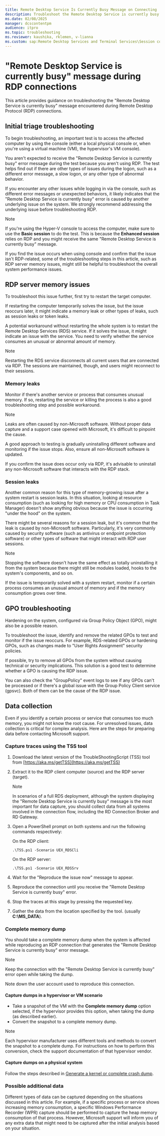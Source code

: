 ```yaml
---
title: Remote Desktop Service Is Currently Busy Message on Connecting
description: Troubleshoot the Remote Desktop Service is currently busy error when users start a remote desktop connection.
ms.date: 02/08/2025
manager: dcscontentpm
audience: itpro
ms.topic: troubleshooting
ms.reviewer: kaushika, rklemen, v-lianna
ms.custom: sap:Remote Desktop Services and Terminal Services\Session connectivity, csstroubleshoot
---
```


# "Remote Desktop Service is currently busy" message during RDP connections

This article provides guidance on troubleshooting the "Remote Desktop Service is currently busy" message encountered during Remote Desktop Protocol (RDP) connections.

## Initial triage troubleshooting

To begin troubleshooting, an important test is to access the affected computer by using the console (either a local physical console or, when you're using a virtual machine (VM), the hypervisor's VM console).

You aren't expected to receive the "Remote Desktop Service is currently busy" error message during the test because you aren't using RDP. The test helps find out if there are other types of issues during the logon, such as a different error message, a slow logon, or any other type of abnormal behavior.

If you encounter any other issues while logging in via the console, such as different error messages or unexpected behaviors, it likely indicates that the "Remote Desktop Service is currently busy" error is caused by another underlying issue on the system. We strongly recommend addressing the underlying issue before troubleshooting RDP.

> [!NOTE]
> If you're using the Hyper-V console to access the computer, make sure to use the **Basic session** to do the test. This is because the **Enhanced session** relies on RDP and you might receive the same "Remote Desktop Service is currently busy" message.
>
> If you find the issue occurs when using console and confirm that the issue isn't RDP-related, some of the troubleshooting steps in this article, such as RDP server memory issues, might still be helpful to troubleshoot the overall system performance issues.

## RDP server memory issues

To troubleshoot this issue further, first try to restart the target computer.

If restarting the computer temporarily solves the issue, but the issue reoccurs later, it might indicate a memory leak or other types of leaks, such as session leaks or token leaks.

A potential workaround without restarting the whole system is to restart the Remote Desktop Services (RDS) service. If it solves the issue, it might indicate an issue with the service. You need to verify whether the service consumes an unusual or abnormal amount of memory.

> [!NOTE]
> Restarting the RDS service disconnects all current users that are connected via RDP. The sessions are maintained, though, and users might reconnect to their sessions.

### Memory leaks

Monitor if there's another service or process that consumes unusual memory. If so, restarting the service or killing the process is also a good troubleshooting step and possible workaround.

> [!NOTE]
> Leaks are often caused by non-Microsoft software. Without proper data capture and a support case opened with Microsoft, it's difficult to pinpoint the cause.
>
> A good approach to testing is gradually uninstalling different software and monitoring if the issue stops. Also, ensure all non-Microsoft software is updated.
>
> If you confirm the issue does occur only via RDP, it's advisable to uninstall any non-Microsoft software that interacts with the RDP stack.

### Session leaks

Another common reason for this type of memory-growing issue after a system restart is session leaks. In this situation, looking at resource consumption (such as looking for high memory or CPU consumption in Task Manager) doesn't show anything obvious because the issue is occurring "under the hood" on the system.

There might be several reasons for a session leak, but it's common that the leak is caused by non-Microsoft software. Particularly, it's very commonly caused by security software (such as antivirus or endpoint protection software) or other types of software that might interact with RDP user sessions.

> [!NOTE]
> Stopping the software doesn't have the same effect as totally uninstalling it from the system because there might still be modules loaded, hooks to the system's components, and so on.

If the issue is temporarily solved with a system restart, monitor if a certain process consumes an unusual amount of memory and if the memory consumption grows over time.

## GPO troubleshooting

Hardening on the system, configured via Group Policy Object (GPO), might also be a possible reason.

To troubleshoot the issue, identify and remove the related GPOs to test and monitor if the issue reoccurs. For example, RDS-related GPOs or hardening GPOs, such as changes made to "User Rights Assignment" security policies.

If possible, try to remove all GPOs from the system without causing technical or security implications. This solution is a good test to determine whether a GPO is causing the RDP issue.

You can also check the "GroupPolicy" event logs to see if any GPOs can't be processed or if there's a global issue with the Group Policy Client service (gpsvc). Both of them can be the cause of the RDP issue.

## Data collection

Even if you identify a certain process or service that consumes too much memory, you might not know the root cause. For unresolved issues, data collection is critical for complex analysis. Here are the steps for preparing data before contacting Microsoft support.

### Capture traces using the TSS tool

1. Download the latest version of the TroubleShootingScript (TSS) tool from [https://aka.ms/getTSS](https://aka.ms/getTSS)
2. Extract it to the RDP client computer (source) and the RDP server (target).

   > [!NOTE]
   > In scenarios of a full RDS deployment, although the system displaying the "Remote Desktop Service is currently busy" message is the most important for data capture, you should collect data from all systems involved in the connection flow, including the RD Connection Broker and RD Gateway.

3. Open a PowerShell prompt on both systems and run the following commands respectively:

   On the RDP client:

   ```console
   .\TSS.ps1 -Scenario UEX_RDSCli
   ```

   On the RDP server:

   ```console
   .\TSS.ps1 -Scenario UEX_RDSSrv
   ```

4. Wait for the "Reproduce the issue now" message to appear.
5. Reproduce the connection until you receive the "Remote Desktop Service is currently busy" error.
6. Stop the traces at this stage by pressing the requested key.
7. Gather the data from the location specified by the tool. (usually **C:\MS_DATA**).

### Complete memory dump

You should take a complete memory dump when the system is affected while reproducing an RDP connection that generates the "Remote Desktop Service is currently busy" error message.

> [!NOTE]
> Keep the connection with the "Remote Desktop Service is currently busy" error open while taking the dump.

Note down the user account used to reproduce this connection.

#### Capture dumps in a hypervisor or VM scenario

- Take a snapshot of the VM with the **Complete memory dump** option selected, if the hypervisor provides this option, when taking the dump (as described earlier).
- Convert the snapshot to a complete memory dump.

> [!NOTE]
> Each hypervisor manufacturer uses different tools and methods to convert the snapshot to a complete dump. For instructions on how to perform this conversion, check the support documentation of that hypervisor vendor.

#### Capture dumps on a physical system

Follow the steps described in [Generate a kernel or complete crash dump](../../windows-client/performance/generate-a-kernel-or-complete-crash-dump.md).

### Possible additional data

Different types of data can be captured depending on the situations discussed in this article. For example, if a specific process or service shows increasing memory consumption, a specific Windows Performance Recorder (WPR) capture should be performed to capture the heap memory consumption of that process. However, Microsoft support will inform you of any extra data that might need to be captured after the initial analysis based on your situation.
